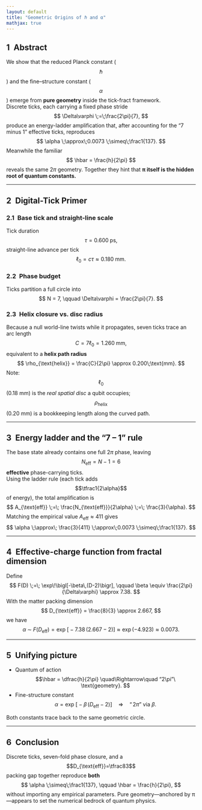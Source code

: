 ```yaml
---
layout: default
title: "Geometric Origins of ℏ and α"
mathjax: true
---
```


## 1 Abstract
We show that the reduced Planck constant ($$\hbar$$) and the fine–structure
constant ($$\alpha$$) emerge from **pure geometry** inside the
tick-fract framework.  
Discrete ticks, each carrying a fixed phase stride
$$
\Delta\varphi \;=\;\frac{2\pi}{7},
$$
produce an energy-ladder amplification that, after accounting for the
“7 minus 1” effective ticks, reproduces
$$
\alpha \;\approx\;0.0073 \;\simeq\;\frac1{137}.
$$
Meanwhile the familiar
$$
\hbar = \frac{h}{2\pi}
$$
reveals the same $2\pi$ geometry.  Together they hint that **π itself is
the hidden root of quantum constants.**

---

## 2 Digital-Tick Primer

### 2.1 Base tick and straight-line scale
Tick duration  
$$
\tau = 0.600\;\text{ps},
$$
straight-line advance per tick  
$$
\ell_0 = c\tau \approx 0.180\;\text{mm}.
$$

### 2.2 Phase budget
Ticks partition a full circle into
$$
N = 7, \qquad
\Delta\varphi = \frac{2\pi}{7}.
$$

### 2.3 Helix closure vs. disc radius  
Because a null world-line twists while it propagates, seven ticks trace
an arc length
$$
C = 7\ell_0 = 1.260\;\text{mm},
$$
equivalent to a **helix path radius**
$$
\rho_{\text{helix}} = \frac{C}{2\pi} \approx 0.200\;\text{mm}.
$$
Note: $$\ell_0$$ (0.18 mm) is the *real spatial disc* a qubit occupies;
$$\rho_{\text{helix}}$$ (0.20 mm) is a bookkeeping length along the
curved path.

---

## 3 Energy ladder and the “7 – 1” rule

The base state already contains one full $2\pi$ phase, leaving  
$$
N_{\text{eff}} = N-1 = 6
$$
**effective** phase-carrying ticks.  
Using the ladder rule (each tick adds $$\tfrac1{2\alpha}$$ of energy),
the total amplification is
$$
A_{\text{eff}}
     \;=\;
     \frac{N_{\text{eff}}}{2\alpha}
     \;=\;
     \frac{3}{\alpha}.
$$
Matching the empirical value $A_{\text{eff}}\approx 411$ gives
$$
\alpha \;\approx\; \frac{3}{411} \;\approx\;0.0073
            \;\simeq\;\frac1{137}.
$$

---

## 4 Effective-charge function from fractal dimension

Define
$$
F(D) \;=\; \exp\!\bigl[-\beta\,(D-2)\bigr],
\qquad
\beta \equiv \frac{2\pi}{\Delta\varphi} \approx 7.38.
$$
With the matter packing dimension
$$
D_{\text{eff}} = \frac{8}{3} \approx 2.667,
$$
we have
$$
\alpha \;\sim\; F(D_{\text{eff}})
              = \exp\!\bigl[-7.38\,(2.667-2)\bigr]
              \approx \exp(-4.923)
              \approx 0.0073.
$$

---

## 5 Unifying picture

* Quantum of action  
  $$\hbar = \dfrac{h}{2\pi} \quad\Rightarrow\quad “2\pi”\ \text{geometry}. $$  
* Fine-structure constant  
  $$\alpha = \exp\!\bigl[-\beta\,(D_{\text{eff}}-2)\bigr]
             \quad\Rightarrow\quad “2\pi”\ \text{via}\ \beta.$$

Both constants trace back to the same geometric circle.

---

## 6 Conclusion

Discrete ticks, seven-fold phase closure, and a
$$D_{\text{eff}}=\tfrac83$$ packing gap together reproduce **both**
$$
\alpha \;\simeq\;\frac1{137},
\qquad
\hbar = \frac{h}{2\pi},
$$
without importing any empirical parameters. Pure geometry—anchored by
π—appears to set the numerical bedrock of quantum physics.

